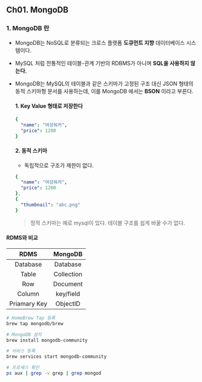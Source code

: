 ## Ch01. MongoDB

### 1. MongoDB 란
- MongoDB는 NoSQL로 분류되는 크로스 플랫폼 **도큐먼트 지향** 데이터베이스 시스템이다. 
- MySQL 처럼 전통적인 테이블-관계 기반의 RDBMS가 아니며 **SQL을 사용하지 않는다.**
- MongoDB는 MySQL의 테이블과 같은 스키마가 고정된 구조 대신 JSON 형태의 동적 스키마형 문서를 사용하는데, 이를 MongoDB 에서는 **BSON** 이라고 부른다.

  #### 1. Key Value 형태로 저장한다  

  ```yaml
  {
    "name": "여성워커",
    "price": 1200
  }
  ```

  #### 2. 동적 스키마 
  - 독립적으로 구조가 제한이 없다.
  ```yaml
  {
    "name": "여성워커",
    "price": 1200
  },
  {
    "thumbnail": "abc.png"
  }
  ```
  > 정적 스키마는 예로 mysql이 있다. 테이블 구조를 쉽게 바꿀 수가 없다.

#### RDMS와 비교
|     RDMS     |   MongoDB  |  
| :----------: | :--------: | 
| Database     | Database   | 
| Table        | Collection | 
| Row          | Document   | 
| Column       | key/field  |   
| Priamary Key | ObjectID   |  

```bash
# HomeBrew Tap 등록
brew tap mongodb/brew

# MongoDB 설치
brew install mongodb-community

# 서비스 등록
brew services start mongodb-community

# 프로세스 확인
ps aux | grep -v grep | grep mongod
```

